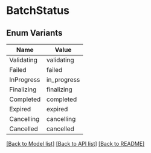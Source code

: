 # BatchStatus

## Enum Variants

| Name | Value |
|---- | -----|
| Validating | validating |
| Failed | failed |
| InProgress | in_progress |
| Finalizing | finalizing |
| Completed | completed |
| Expired | expired |
| Cancelling | cancelling |
| Cancelled | cancelled |


[[Back to Model list]](../README.md#documentation-for-models) [[Back to API list]](../README.md#documentation-for-api-endpoints) [[Back to README]](../README.md)


